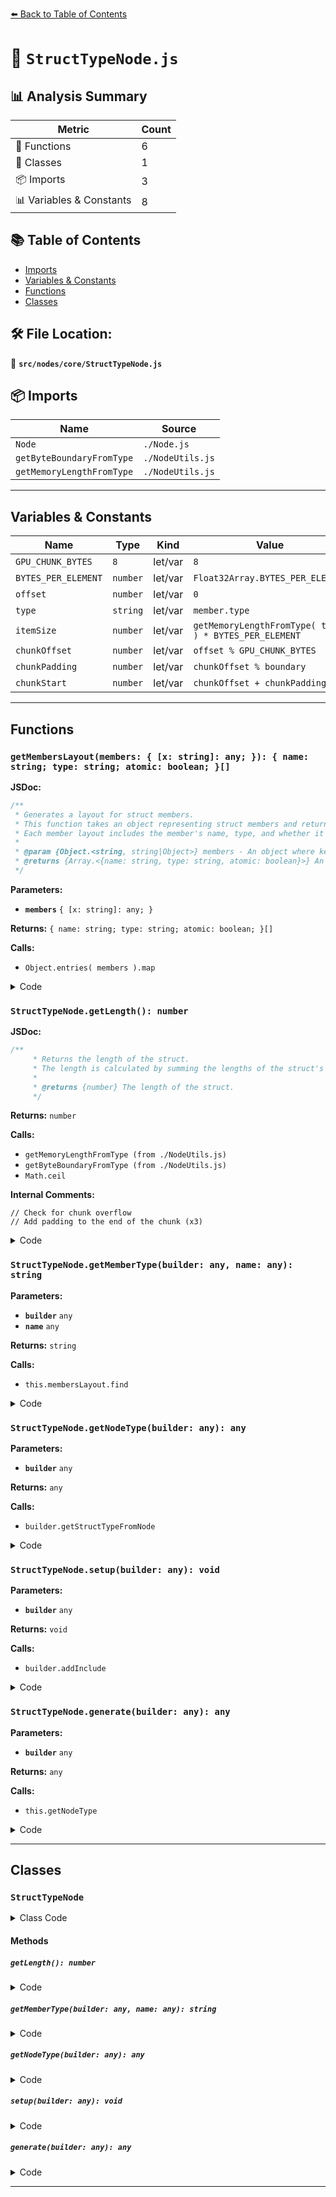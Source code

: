 [⬅️ Back to Table of Contents](../../../index.md)

# 📄 `StructTypeNode.js`

## 📊 Analysis Summary

| Metric | Count |
|--------|-------|
| 🔧 Functions | 6 |
| 🧱 Classes | 1 |
| 📦 Imports | 3 |
| 📊 Variables & Constants | 8 |

## 📚 Table of Contents

- [Imports](#imports)
- [Variables & Constants](#variables-constants)
- [Functions](#functions)
- [Classes](#classes)

## 🛠️ File Location:
📂 **`src/nodes/core/StructTypeNode.js`**

## 📦 Imports

| Name | Source |
|------|--------|
| `Node` | `./Node.js` |
| `getByteBoundaryFromType` | `./NodeUtils.js` |
| `getMemoryLengthFromType` | `./NodeUtils.js` |


---

## Variables & Constants

| Name | Type | Kind | Value | Exported |
|------|------|------|-------|----------|
| `GPU_CHUNK_BYTES` | `8` | let/var | `8` | ✗ |
| `BYTES_PER_ELEMENT` | `number` | let/var | `Float32Array.BYTES_PER_ELEMENT` | ✗ |
| `offset` | `number` | let/var | `0` | ✗ |
| `type` | `string` | let/var | `member.type` | ✗ |
| `itemSize` | `number` | let/var | `getMemoryLengthFromType( type ) * BYTES_PER_ELEMENT` | ✗ |
| `chunkOffset` | `number` | let/var | `offset % GPU_CHUNK_BYTES` | ✗ |
| `chunkPadding` | `number` | let/var | `chunkOffset % boundary` | ✗ |
| `chunkStart` | `number` | let/var | `chunkOffset + chunkPadding` | ✗ |


---

## Functions

### `getMembersLayout(members: { [x: string]: any; }): { name: string; type: string; atomic: boolean; }[]`

**JSDoc:**
```typescript
/**
 * Generates a layout for struct members.
 * This function takes an object representing struct members and returns an array of member layouts.
 * Each member layout includes the member's name, type, and whether it is atomic.
 *
 * @param {Object.<string, string|Object>} members - An object where keys are member names and values are either types (as strings) or objects with type and atomic properties.
 * @returns {Array.<{name: string, type: string, atomic: boolean}>} An array of member layouts.
 */
```

**Parameters:**

- **`members`** `{ [x: string]: any; }`

**Returns:** `{ name: string; type: string; atomic: boolean; }[]`

**Calls:**

- `Object.entries( members ).map`

<details><summary>Code</summary>

```typescript
function getMembersLayout( members ) {

	return Object.entries( members ).map( ( [ name, value ] ) => {

		if ( typeof value === 'string' ) {

			return { name, type: value, atomic: false };

		}

		return { name, type: value.type, atomic: value.atomic || false };

	} );

}
```
</details>

### `StructTypeNode.getLength(): number`

**JSDoc:**
```typescript
/**
	 * Returns the length of the struct.
	 * The length is calculated by summing the lengths of the struct's members.
	 *
	 * @returns {number} The length of the struct.
	 */
```

**Returns:** `number`

**Calls:**

- `getMemoryLengthFromType (from ./NodeUtils.js)`
- `getByteBoundaryFromType (from ./NodeUtils.js)`
- `Math.ceil`

**Internal Comments:**
```
// Check for chunk overflow
// Add padding to the end of the chunk (x3)
```

<details><summary>Code</summary>

```typescript
getLength() {

		const GPU_CHUNK_BYTES = 8;
		const BYTES_PER_ELEMENT = Float32Array.BYTES_PER_ELEMENT;

		let offset = 0; // global buffer offset in bytes

		for ( const member of this.membersLayout ) {

			const type = member.type;

			const itemSize = getMemoryLengthFromType( type ) * BYTES_PER_ELEMENT;
			const boundary = getByteBoundaryFromType( type );

			const chunkOffset = offset % GPU_CHUNK_BYTES; // offset in the current chunk
			const chunkPadding = chunkOffset % boundary; // required padding to match boundary
			const chunkStart = chunkOffset + chunkPadding; // start position in the current chunk for the data

			offset += chunkPadding;

			// Check for chunk overflow
			if ( chunkStart !== 0 && ( GPU_CHUNK_BYTES - chunkStart ) < itemSize ) {

				// Add padding to the end of the chunk
				offset += ( GPU_CHUNK_BYTES - chunkStart );

			}

			offset += itemSize;

		}

		return ( Math.ceil( offset / GPU_CHUNK_BYTES ) * GPU_CHUNK_BYTES ) / BYTES_PER_ELEMENT;

	}
```
</details>

### `StructTypeNode.getMemberType(builder: any, name: any): string`

**Parameters:**

- **`builder`** `any`
- **`name`** `any`

**Returns:** `string`

**Calls:**

- `this.membersLayout.find`

<details><summary>Code</summary>

```typescript
getMemberType( builder, name ) {

		const member = this.membersLayout.find( m => m.name === name );

		return member ? member.type : 'void';

	}
```
</details>

### `StructTypeNode.getNodeType(builder: any): any`

**Parameters:**

- **`builder`** `any`

**Returns:** `any`

**Calls:**

- `builder.getStructTypeFromNode`

<details><summary>Code</summary>

```typescript
getNodeType( builder ) {

		const structType = builder.getStructTypeFromNode( this, this.membersLayout, this.name );

		return structType.name;

	}
```
</details>

### `StructTypeNode.setup(builder: any): void`

**Parameters:**

- **`builder`** `any`

**Returns:** `void`

**Calls:**

- `builder.addInclude`

<details><summary>Code</summary>

```typescript
setup( builder ) {

		builder.addInclude( this );

	}
```
</details>

### `StructTypeNode.generate(builder: any): any`

**Parameters:**

- **`builder`** `any`

**Returns:** `any`

**Calls:**

- `this.getNodeType`

<details><summary>Code</summary>

```typescript
generate( builder ) {

		return this.getNodeType( builder );

	}
```
</details>


---

## Classes

### `StructTypeNode`

<details><summary>Class Code</summary>

```ts
class StructTypeNode extends Node {

	static get type() {

		return 'StructTypeNode';

	}

	/**
	 * Creates an instance of StructTypeNode.
	 *
	 * @param {Object} membersLayout - The layout of the members for the struct.
	 * @param {?string} [name=null] - The optional name of the struct.
	 */
	constructor( membersLayout, name = null ) {

		super( 'struct' );

		/**
		 * The layout of the members for the struct
		 *
		 * @type {Array.<{name: string, type: string, atomic: boolean}>}
		 */
		this.membersLayout = getMembersLayout( membersLayout );

		/**
		 * The name of the struct.
		 *
		 * @type {?string}
		 * @default null
		 */
		this.name = name;

		/**
		 * This flag can be used for type testing.
		 *
		 * @type {boolean}
		 * @readonly
		 * @default true
		 */
		this.isStructLayoutNode = true;

	}

	/**
	 * Returns the length of the struct.
	 * The length is calculated by summing the lengths of the struct's members.
	 *
	 * @returns {number} The length of the struct.
	 */
	getLength() {

		const GPU_CHUNK_BYTES = 8;
		const BYTES_PER_ELEMENT = Float32Array.BYTES_PER_ELEMENT;

		let offset = 0; // global buffer offset in bytes

		for ( const member of this.membersLayout ) {

			const type = member.type;

			const itemSize = getMemoryLengthFromType( type ) * BYTES_PER_ELEMENT;
			const boundary = getByteBoundaryFromType( type );

			const chunkOffset = offset % GPU_CHUNK_BYTES; // offset in the current chunk
			const chunkPadding = chunkOffset % boundary; // required padding to match boundary
			const chunkStart = chunkOffset + chunkPadding; // start position in the current chunk for the data

			offset += chunkPadding;

			// Check for chunk overflow
			if ( chunkStart !== 0 && ( GPU_CHUNK_BYTES - chunkStart ) < itemSize ) {

				// Add padding to the end of the chunk
				offset += ( GPU_CHUNK_BYTES - chunkStart );

			}

			offset += itemSize;

		}

		return ( Math.ceil( offset / GPU_CHUNK_BYTES ) * GPU_CHUNK_BYTES ) / BYTES_PER_ELEMENT;

	}

	getMemberType( builder, name ) {

		const member = this.membersLayout.find( m => m.name === name );

		return member ? member.type : 'void';

	}

	getNodeType( builder ) {

		const structType = builder.getStructTypeFromNode( this, this.membersLayout, this.name );

		return structType.name;

	}

	setup( builder ) {

		builder.addInclude( this );

	}

	generate( builder ) {

		return this.getNodeType( builder );

	}

}
```
</details>

#### Methods

##### `getLength(): number`

<details><summary>Code</summary>

```ts
getLength() {

		const GPU_CHUNK_BYTES = 8;
		const BYTES_PER_ELEMENT = Float32Array.BYTES_PER_ELEMENT;

		let offset = 0; // global buffer offset in bytes

		for ( const member of this.membersLayout ) {

			const type = member.type;

			const itemSize = getMemoryLengthFromType( type ) * BYTES_PER_ELEMENT;
			const boundary = getByteBoundaryFromType( type );

			const chunkOffset = offset % GPU_CHUNK_BYTES; // offset in the current chunk
			const chunkPadding = chunkOffset % boundary; // required padding to match boundary
			const chunkStart = chunkOffset + chunkPadding; // start position in the current chunk for the data

			offset += chunkPadding;

			// Check for chunk overflow
			if ( chunkStart !== 0 && ( GPU_CHUNK_BYTES - chunkStart ) < itemSize ) {

				// Add padding to the end of the chunk
				offset += ( GPU_CHUNK_BYTES - chunkStart );

			}

			offset += itemSize;

		}

		return ( Math.ceil( offset / GPU_CHUNK_BYTES ) * GPU_CHUNK_BYTES ) / BYTES_PER_ELEMENT;

	}
```
</details>

##### `getMemberType(builder: any, name: any): string`

<details><summary>Code</summary>

```ts
getMemberType( builder, name ) {

		const member = this.membersLayout.find( m => m.name === name );

		return member ? member.type : 'void';

	}
```
</details>

##### `getNodeType(builder: any): any`

<details><summary>Code</summary>

```ts
getNodeType( builder ) {

		const structType = builder.getStructTypeFromNode( this, this.membersLayout, this.name );

		return structType.name;

	}
```
</details>

##### `setup(builder: any): void`

<details><summary>Code</summary>

```ts
setup( builder ) {

		builder.addInclude( this );

	}
```
</details>

##### `generate(builder: any): any`

<details><summary>Code</summary>

```ts
generate( builder ) {

		return this.getNodeType( builder );

	}
```
</details>


---